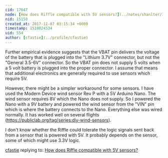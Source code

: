 ```yaml
---
cid: 17647
node: [How does Riffle compatible with 5V sensors?](../notes/shanlter/11-04-2017/how-does-riffle-compatible-with-5v-sensors)
nid: 15150
created_at: 2017-11-07 03:15:34 +0000
timestamp: 1510024534
uid: 554
author: [cfastie](../profile/cfastie)
---
```


Further empirical evidence suggests that the VBAT pin delivers the voltage of the battery that is plugged into the "Lithium 3.7V" connector, but not the "General 3.5-6V" connector. So the VBAT pin does not supply 5 volts when a 5 volt battery is plugged into the proper connector. I assume that means that additional electronics are generally required to use sensors which require 5V. 

However, there might be a simpler workaround for some sensors. I have used the Modern Device wind sensor Rev P with a 5V Arduino Nano. The wind sensor requires 8V which the Nano does not supply. So I powered the Nano with a 9V battery and powered the wind sensor from the "VIN" pin which is where the battery connects to the Nano. Everything else was wired normally. It has worked well on several flights (https://publiclab.org/tag/series:diy-wind-sensors). 

I don't know whether the Riffle could tolerate the logic signals sent back from a sensor that is powered with 5V. It probably depends on the sensor, some of which might use 3.3V logic. 

[cfastie](../profile/cfastie) replying to: [How does Riffle compatible with 5V sensors?](../notes/shanlter/11-04-2017/how-does-riffle-compatible-with-5v-sensors)

